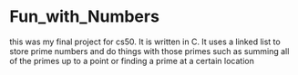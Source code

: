 # Fun_with_Numbers
this was my final project for cs50. It is written in C. It uses a linked list to store prime numbers and do things with those primes such as summing all of the primes up to a point or finding a prime at a certain location
